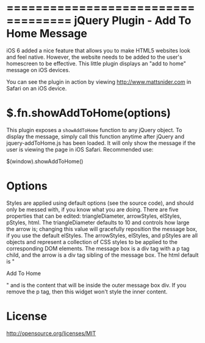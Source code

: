 ===================================
jQuery Plugin - Add To Home Message
===================================

iOS 6 added a nice feature that allows you to make HTML5 websites look and feel native. However, the website needs to be added to the user's homescreen to be effective. This little plugin displays an "add to home" message on iOS devices.

You can see the plugin in action by viewing http://www.mattsnider.com in Safari on an iOS device.

$.fn.showAddToHome(options)
===========================

This plugin exposes a ``showAddToHome`` function to any jQuery object. To display the message, simply call this function anytime after jQuery and jquery-addToHome.js has been loaded. It will only show the message if the user is viewing the page in iOS Safari. Recommended use:

$(window).showAddToHome()

Options
=======

Styles are applied using default options (see the source code), and should only be messed with, if you know what you are doing. There are five properties that can be edited: triangleDiameter, arrowStyles, elStyles, pStyles, html. The triangleDiameter defaults to 10 and controls how large the arrow is; changing this value will gracefully reposition the message box, if you use the default elStyles. The arrowStyles, elStyles, and pStyles are all objects and represent a collection of CSS styles to be applied to the corresponding DOM elements. The message box is a div tag with a p tag child, and the arrow is a div tag sibling of the message box. The html default is "<p>Add To Home</p>" and is the content that will be inside the outer message box div. If you remove the p tag, then this widget won't style the inner content.

License
=======

http://opensource.org/licenses/MIT